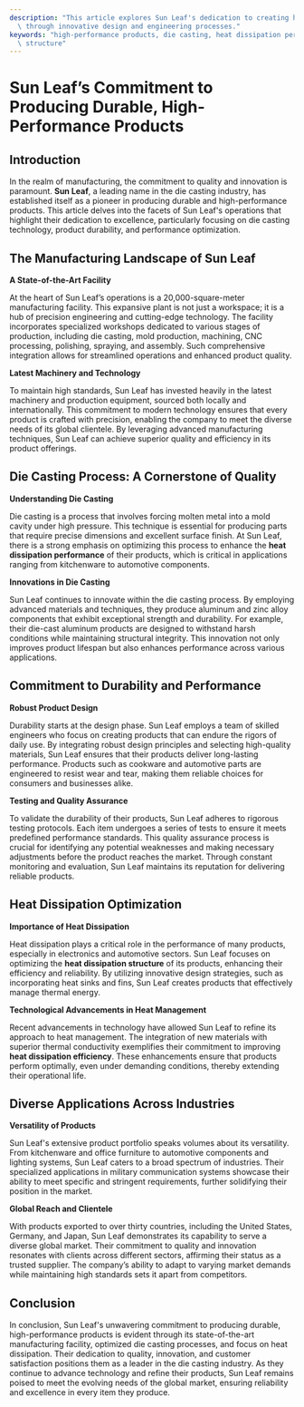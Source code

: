 ```yaml
---
description: "This article explores Sun Leaf's dedication to creating high-performance products\
  \ through innovative design and engineering processes."
keywords: "high-performance products, die casting, heat dissipation performance, heat dissipation\
  \ structure"
---
```

# Sun Leaf’s Commitment to Producing Durable, High-Performance Products

## Introduction

In the realm of manufacturing, the commitment to quality and innovation is paramount. **Sun Leaf**, a leading name in the die casting industry, has established itself as a pioneer in producing durable and high-performance products. This article delves into the facets of Sun Leaf's operations that highlight their dedication to excellence, particularly focusing on die casting technology, product durability, and performance optimization.

## The Manufacturing Landscape of Sun Leaf

**A State-of-the-Art Facility**

At the heart of Sun Leaf’s operations is a 20,000-square-meter manufacturing facility. This expansive plant is not just a workspace; it is a hub of precision engineering and cutting-edge technology. The facility incorporates specialized workshops dedicated to various stages of production, including die casting, mold production, machining, CNC processing, polishing, spraying, and assembly. Such comprehensive integration allows for streamlined operations and enhanced product quality.

**Latest Machinery and Technology**

To maintain high standards, Sun Leaf has invested heavily in the latest machinery and production equipment, sourced both locally and internationally. This commitment to modern technology ensures that every product is crafted with precision, enabling the company to meet the diverse needs of its global clientele. By leveraging advanced manufacturing techniques, Sun Leaf can achieve superior quality and efficiency in its product offerings.

## Die Casting Process: A Cornerstone of Quality

**Understanding Die Casting**

Die casting is a process that involves forcing molten metal into a mold cavity under high pressure. This technique is essential for producing parts that require precise dimensions and excellent surface finish. At Sun Leaf, there is a strong emphasis on optimizing this process to enhance the **heat dissipation performance** of their products, which is critical in applications ranging from kitchenware to automotive components.

**Innovations in Die Casting**

Sun Leaf continues to innovate within the die casting process. By employing advanced materials and techniques, they produce aluminum and zinc alloy components that exhibit exceptional strength and durability. For example, their die-cast aluminum products are designed to withstand harsh conditions while maintaining structural integrity. This innovation not only improves product lifespan but also enhances performance across various applications.

## Commitment to Durability and Performance

**Robust Product Design**

Durability starts at the design phase. Sun Leaf employs a team of skilled engineers who focus on creating products that can endure the rigors of daily use. By integrating robust design principles and selecting high-quality materials, Sun Leaf ensures that their products deliver long-lasting performance. Products such as cookware and automotive parts are engineered to resist wear and tear, making them reliable choices for consumers and businesses alike.

**Testing and Quality Assurance**

To validate the durability of their products, Sun Leaf adheres to rigorous testing protocols. Each item undergoes a series of tests to ensure it meets predefined performance standards. This quality assurance process is crucial for identifying any potential weaknesses and making necessary adjustments before the product reaches the market. Through constant monitoring and evaluation, Sun Leaf maintains its reputation for delivering reliable products.

## Heat Dissipation Optimization

**Importance of Heat Dissipation**

Heat dissipation plays a critical role in the performance of many products, especially in electronics and automotive sectors. Sun Leaf focuses on optimizing the **heat dissipation structure** of its products, enhancing their efficiency and reliability. By utilizing innovative design strategies, such as incorporating heat sinks and fins, Sun Leaf creates products that effectively manage thermal energy.

**Technological Advancements in Heat Management**

Recent advancements in technology have allowed Sun Leaf to refine its approach to heat management. The integration of new materials with superior thermal conductivity exemplifies their commitment to improving **heat dissipation efficiency**. These enhancements ensure that products perform optimally, even under demanding conditions, thereby extending their operational life.

## Diverse Applications Across Industries

**Versatility of Products**

Sun Leaf's extensive product portfolio speaks volumes about its versatility. From kitchenware and office furniture to automotive components and lighting systems, Sun Leaf caters to a broad spectrum of industries. Their specialized applications in military communication systems showcase their ability to meet specific and stringent requirements, further solidifying their position in the market.

**Global Reach and Clientele**

With products exported to over thirty countries, including the United States, Germany, and Japan, Sun Leaf demonstrates its capability to serve a diverse global market. Their commitment to quality and innovation resonates with clients across different sectors, affirming their status as a trusted supplier. The company’s ability to adapt to varying market demands while maintaining high standards sets it apart from competitors.

## Conclusion

In conclusion, Sun Leaf's unwavering commitment to producing durable, high-performance products is evident through its state-of-the-art manufacturing facility, optimized die casting processes, and focus on heat dissipation. Their dedication to quality, innovation, and customer satisfaction positions them as a leader in the die casting industry. As they continue to advance technology and refine their products, Sun Leaf remains poised to meet the evolving needs of the global market, ensuring reliability and excellence in every item they produce.
